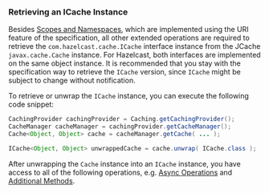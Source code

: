
### Retrieving an ICache Instance

Besides [Scopes and Namespaces](#scopes-and-namespaces), which are implemented using the URI feature of the
specification, all other extended operations are required to retrieve the `com.hazelcast.cache.ICache` interface instance from
the JCache `javax.cache.Cache` instance. For Hazelcast, both interfaces are implemented on the same object instance. It
is recommended that you stay with the specification way to retrieve the `ICache` version, since `ICache` might be subject to change without notification.

To retrieve or unwrap the `ICache` instance, you can execute the following code snippet:

```java
CachingProvider cachingProvider = Caching.getCachingProvider();
CacheManager cacheManager = cachingProvider.getCacheManager();
Cache<Object, Object> cache = cacheManager.getCache( ... );

ICache<Object, Object> unwrappedCache = cache.unwrap( ICache.class );
```

After unwrapping the `Cache` instance into an `ICache` instance, you have access to all of the following operations, e.g.
[Async Operations](#async-operations) and [Additional Methods](#additional-methods).

